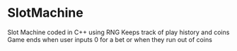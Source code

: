 # SlotMachine
Slot Machine coded in C++ using RNG
Keeps track of play history and coins
Game ends when user inputs 0 for a bet or when they run out of coins
